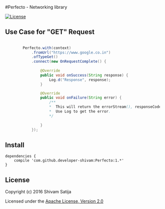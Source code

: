 #Perfecto - Networking library

[![License](https://img.shields.io/badge/License-Apache%202-blue.svg)](http://www.apache.org/licenses/LICENSE-2.0.html)

## Use Case for "GET" Request
```java
				
		Perfecto.with(context)
            .fromUrl("https://www.google.co.in")
            .ofTypeGet()
            .connect(new OnRequestComplete() {
               
                @Override
                public void onSuccess(String response) {
                    Log.d("Response", response);    
                }

                @Override
                public void onFailure(String error) {
                    /**
                    *  This will return the errorStream(), responseCode and responseMessage
                    *  Use Log to get the error.
                    */
                      
                }
            });
```

## Install
```
dependencies {
    compile 'com.github.developer-shivam:Perfecto:1.*'
}
```

## License
Copyright (c) 2016 Shivam Satija

Licensed under the [Apache License, Version 2.0](http://www.apache.org/licenses/LICENSE-2.0.html)
